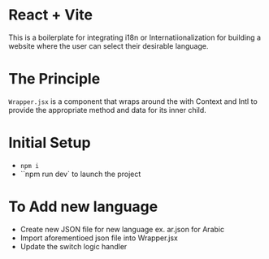 # React + Vite

This is a boilerplate for integrating i18n or Internatiionalization for building a website where the user can select their desirable language.

# The Principle

`Wrapper.jsx` is a component that wraps around the <App/> with Context and Intl to provide the appropriate method and data for its inner child.

# Initial Setup

- `npm i`
- ``npm run dev` to launch the project

# To Add new language

- Create new JSON file for new language ex. ar.json for Arabic
- Import aforementioed json file into Wrapper.jsx
- Update the switch logic handler
